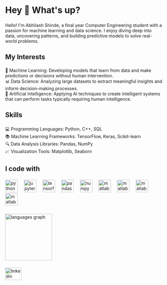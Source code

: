 <h1 align="left">Hey 👋 What's up?</h1>

###

<p align="left">Hello! I'm Abhilash Shinde, a final year Computer Engineering student with a passion for machine learning and data science. I enjoy diving deep into data, uncovering patterns, and building predictive models to solve real-world problems.</p>

###

<h2 align="left">My Interests</h2>

###

<p align="left">🤖 Machine Learning: Developing models that learn from data and make predictions or decisions without human intervention.<br>📊 Data Science: Analyzing large datasets to extract meaningful insights and inform decision-making processes.<br>🧠 Artificial Intelligence: Applying AI techniques to create intelligent systems that can perform tasks typically requiring human intelligence.</p>

###

<h2 align="left">Skills</h2>

###

<p align="left">💻 Programming Languages: Python, C++, SQL<br>📚 Machine Learning Frameworks: TensorFlow, Keras, Scikit-learn<br>🔍 Data Analysis Libraries: Pandas, NumPy<br>📈 Visualization Tools: Matplotlib, Seaborn</p>

###

<h2 align="left">I code with</h2>

###

<div align="left">
  <img src="https://cdn.jsdelivr.net/gh/devicons/devicon/icons/python/python-original.svg" height="40" alt="python logo"  />
  <img width="12" />
  <img src="https://cdn.jsdelivr.net/gh/devicons/devicon/icons/jupyter/jupyter-original.svg" height="40" alt="jupyter logo"  />
  <img width="12" />
  <img src="https://cdn.jsdelivr.net/gh/devicons/devicon/icons/tensorflow/tensorflow-original.svg" height="40" alt="tensorflow logo"  />
  <img width="12" />
  <img src="https://cdn.jsdelivr.net/gh/devicons/devicon/icons/pandas/pandas-original.svg" height="40" alt="pandas logo"  />
  <img width="12" />
  <img src="https://cdn.jsdelivr.net/gh/devicons/devicon/icons/numpy/numpy-original.svg" height="40" alt="numpy logo"  />
  <img width="12" />
  <img src="https://cdn.jsdelivr.net/gh/devicons/devicon/icons/matlab/matlab-original.svg" height="40" alt="matlab logo"  />
  <img width="12" />
  <img src="https://upload.wikimedia.org/wikipedia/commons/thumb/0/05/Scikit_learn_logo_small.svg/390px-Scikit_learn_logo_small.svg.png" height="40" alt="matlab logo"  />
  <img width="12" />
  <img src="https://seeklogo.com/images/S/seaborn-logo-244EB2DEC5-seeklogo.com.png" height="40" alt="matlab logo"  />
  <img width="12" />
  <img src="https://keras.io/img/logo.png" height="40" alt="matlab logo"  />
  <img width="12" />
</div>

###

<div align="left">
  <img src="https://github-readme-stats.vercel.app/api/top-langs?username=abhii04&locale=en&hide_title=false&layout=compact&card_width=320&langs_count=5&theme=dracula&hide_border=false&order=2" height="150" alt="languages graph"  />
</div>

###

<div align="left">
  <img src="https://raw.githubusercontent.com/maurodesouza/profile-readme-generator/master/src/assets/icons/social/linkedin/default.svg" width="52" height="40" alt="linkedin logo"  />
</div>

###
